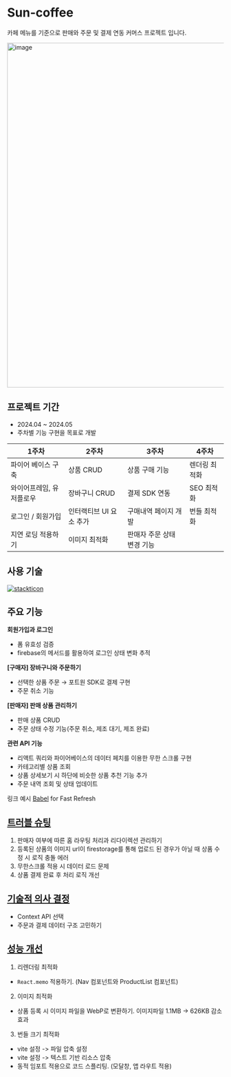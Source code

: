 # Sun-coffee

카페 메뉴를 기준으로 판매와 주문 및 결제 연동 커머스 프로젝트 입니다.

<img width="800" alt="image" src="https://github.com/suneunkim/Sun-coffee/assets/98196225/63344cca-8bcd-4167-87e1-712198bcfa43">

## 프로젝트 기간

- 2024.04 ~ 2024.05
- 주차별 기능 구현을 목표로 개발

| 1주차                    | 2주차                   | 3주차                      | 4주차         |
| ------------------------ | ----------------------- | -------------------------- | ------------- |
| 파이어 베이스 구축       | 상품 CRUD               | 상품 구매 기능             | 렌더링 최적화 |
| 와이어프레임, 유저플로우 | 장바구니 CRUD           | 결제 SDK 연동              | SEO 최적화    |
| 로그인 / 회원가입        | 인터랙티브 UI 요소 추가 | 구매내역 페이지 개발       | 번들 최적화   |
| 지연 로딩 적용하기       | 이미지 최적화           | 판매자 주문 상태 변경 기능 |               |

## 사용 기술

[![stackticon](https://firebasestorage.googleapis.com/v0/b/stackticon-81399.appspot.com/o/images%2F1716015445266?alt=media&token=e9fbc9cc-15e0-4634-8d5b-ad1803483336)](https://github.com/msdio/stackticon)

## 주요 기능

**회원가입과 로그인**

- 폼 유효성 검증
- firebase의 메서드를 활용하여 로그인 상태 변화 추적

**[구매자] 장바구니와 주문하기**

- 선택한 상품 주문 → 포트원 SDK로 결제 구현
- 주문 취소 기능

**[판매자] 판매 상품 관리하기**

- 판매 상품 CRUD
- 주문 상태 수정 기능(주문 취소, 제조 대기, 제조 완료)

**관련 API 기능**

- 리액트 쿼리와 파이어베이스의 데이터 페치를 이용한 무한 스크롤 구현
- 카테고리별 상품 조회
- 상품 상세보기 시 하단에 비슷한 상품 추천 기능 추가
- 주문 내역 조회 및 상태 업데이트

링크 예시 [Babel](https://babeljs.io/) for Fast Refresh

## [트러블 슈팅](https://www.notion.so/1b9e4e40e75c42ea859012764adcb7b7?pvs=4#e39b8d9d2b164464a3b93e138335eca7)

1. 판매자 여부에 따른 홈 라우팅 처리과 리다이렉션 관리하기
2. 등록된 상품의 이미지 url이 firestorage를 통해 업로드 된 경우가 아닐 때 상품 수정 시 로직 충돌 에러
3. 무한스크롤 적용 시 데이터 로드 문제
4. 상품 결제 완료 후 처리 로직 개선

## [기술적 의사 결정](https://www.notion.so/1b9e4e40e75c42ea859012764adcb7b7?pvs=4#6ab7ef4cf4cb472abb902dda4d4b5a71)

- Context API 선택
- 주문과 결제 데이터 구조 고민하기

## [성능 개선](https://www.notion.so/1b9e4e40e75c42ea859012764adcb7b7?pvs=4#8adbe65bc66a4f7fa9d1f25a846f57cb)

1. 리렌더링 최적화

- `React.memo` 적용하기. (Nav 컴포넌트와 ProductList 컴포넌트)

2. 이미지 최적화

- 상품 등록 시 이미지 파일을 WebP로 변환하기. 이미지파일 1.1MB -> 626KB 감소 효과

3. 번들 크기 최적화

- vite 설정 -> 파일 압축 설정
- vite 설정 -> 텍스트 기반 리소스 압축
- 동적 임포트 적용으로 코드 스플리팅. (모달창, 앱 라우트 적용)

